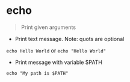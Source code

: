 # echo

> Print given arguments

- Print text message. Note: quots are optional

`echo Hello World`
or
`echo "Hello World"`

- Print message with variable $PATH

`echo "My path is $PATH"`